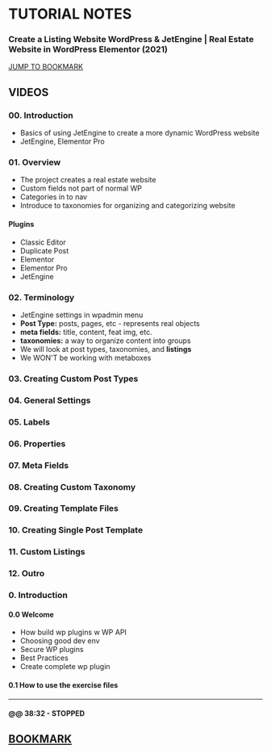 <link rel="stylesheet" href="css/ehd-tut-notes.css" />

# TUTORIAL NOTES

### <div class="tutorial-title">Create a Listing Website WordPress & JetEngine | Real Estate Website in WordPress Elementor (2021)</div>



<a id="top-bookmark-btn" class="bookmark-link" href="#bookmark">JUMP TO BOOKMARK</a>



## VIDEOS


### 00. Introduction

- Basics of using JetEngine to create a more dynamic WordPress website
- JetEngine, Elementor Pro

### 01. Overview

- The project creates a real estate website
- Custom fields not part of normal WP
- Categories in to nav
- Introduce to taxonomies for organizing and categorizing website

#### Plugins

- Classic Editor
- Duplicate Post
- Elementor
- Elementor Pro
- JetEngine


### 02. Terminology

- JetEngine settings in wpadmin menu
- **Post Type:** posts, pages, etc - represents real objects
- **meta fields:** title, content, feat img, etc.
- **taxonomies:** a way to organize content into groups
- We will look at post types, taxonomies, and **listings**
- We WON'T be working with metaboxes


### 03. Creating Custom Post Types
### 04. General Settings
### 05. Labels
### 06. Properties
### 07. Meta Fields
### 08. Creating Custom Taxonomy
### 09. Creating Template Files
### 10. Creating Single Post Template
### 11. Custom Listings
### 12. Outro



### 0. Introduction

#### 0.0 Welcome
  
- How build wp plugins w WP API
- Choosing good dev env
- Secure WP plugins
- Best Practices
- Create complete wp plugin

#### 0.1 How to use the exercise files




---
#### @@ 38:32 - STOPPED



<a id="bookmark" href="#top-bookmark-btn" title="back to top">BOOKMARK</a>
---

